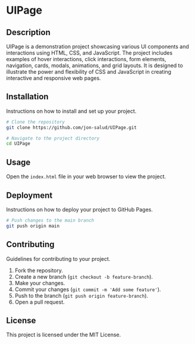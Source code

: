# UIPage

## Description

UIPage is a demonstration project showcasing various UI components and interactions using HTML, CSS, and JavaScript. The project includes examples of hover interactions, click interactions, form elements, navigation, cards, modals, animations, and grid layouts. It is designed to illustrate the power and flexibility of CSS and JavaScript in creating interactive and responsive web pages.

## Installation

Instructions on how to install and set up your project.

```bash
# Clone the repository
git clone https://github.com/jon-salud/UIPage.git

# Navigate to the project directory
cd UIPage
```

## Usage

Open the `index.html` file in your web browser to view the project.

## Deployment

Instructions on how to deploy your project to GitHub Pages.

```bash
# Push changes to the main branch
git push origin main
```

## Contributing

Guidelines for contributing to your project.

1. Fork the repository.
2. Create a new branch (`git checkout -b feature-branch`).
3. Make your changes.
4. Commit your changes (`git commit -m 'Add some feature'`).
5. Push to the branch (`git push origin feature-branch`).
6. Open a pull request.

## License

This project is licensed under the MIT License.
